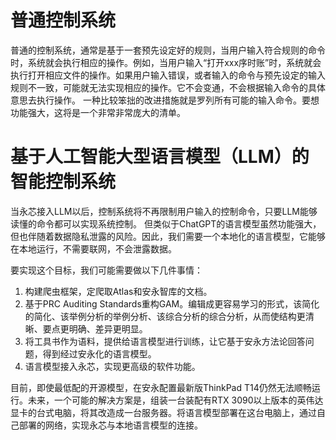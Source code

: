 # 普通控制系统
普通的控制系统，通常是基于一套预先设定好的规则，当用户输入符合规则的命令时，系统就会执行相应的操作。例如，当用户输入“打开xxx序时账”时，系统就会执行打开相应文件的操作。如果用户输入错误，或者输入的命令与预先设定的输入规则不一致，可能就无法实现相应的操作。它不会变通，不会根据输入命令的具体意思去执行操作。
一种比较笨拙的改进措施就是罗列所有可能的输入命令。要想功能强大，这将是一个非常非常庞大的清单。

# 基于人工智能大型语言模型（LLM）的智能控制系统
当永芯接入LLM以后，控制系统将不再限制用户输入的控制命令，只要LLM能够读懂的命令都可以实现系统控制。
但类似于ChatGPT的语言模型虽然功能强大，但也伴随着数据隐私泄露的风险。因此，我们需要一个本地化的语言模型，它能够在本地运行，不需要联网，不会泄露数据。

要实现这个目标，我们可能需要做以下几件事情：
1. 构建爬虫框架，定爬取Atlas和安永智库的文档。
2. 基于PRC Auditing Standards重构GAM。编辑成更容易学习的形式，该简化的简化、该举例分析的举例分析、该综合分析的综合分析，从而使结构更清晰、要点更明确、差异更明显。
3. 将工具书作为语料，提供给语言模型进行训练，让它基于安永方法论回答问题，得到经过安永化的语言模型。
4. 语言模型接入永芯，实现更高级的软件功能。

目前，即使最低配的开源模型，在安永配置最新版ThinkPad T14仍然无法顺畅运行。未来，一个可能的解决方案是，组装一台装配有RTX 3090以上版本的英伟达显卡的台式电脑，将其改造成一台服务器。将语言模型部署在这台电脑上，通过自己部署的网络，实现永芯与本地语言模型的连接。